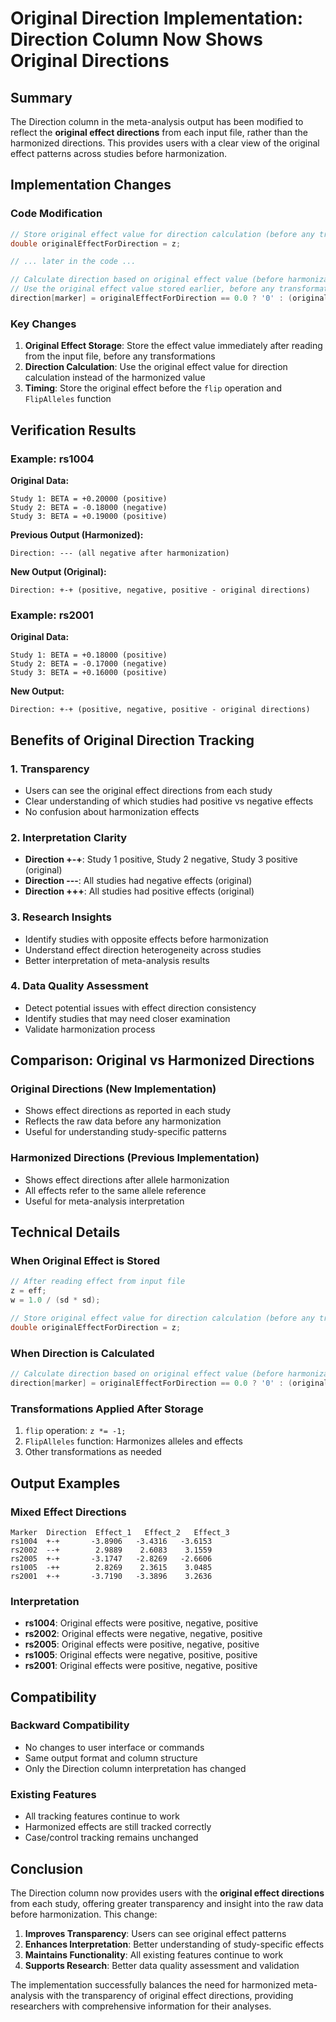 # Original Direction Implementation: Direction Column Now Shows Original Directions

## Summary

The Direction column in the meta-analysis output has been modified to reflect the **original effect directions** from each input file, rather than the harmonized directions. This provides users with a clear view of the original effect patterns across studies before harmonization.

## Implementation Changes

### Code Modification
```cpp
// Store original effect value for direction calculation (before any transformations)
double originalEffectForDirection = z;

// ... later in the code ...

// Calculate direction based on original effect value (before harmonization)
// Use the original effect value stored earlier, before any transformations
direction[marker] = originalEffectForDirection == 0.0 ? '0' : (originalEffectForDirection > 0.0 ? '+' : '-');
```

### Key Changes
1. **Original Effect Storage**: Store the effect value immediately after reading from the input file, before any transformations
2. **Direction Calculation**: Use the original effect value for direction calculation instead of the harmonized value
3. **Timing**: Store the original effect before the `flip` operation and `FlipAlleles` function

## Verification Results

### Example: rs1004
**Original Data:**
```
Study 1: BETA = +0.20000 (positive)
Study 2: BETA = -0.18000 (negative) 
Study 3: BETA = +0.19000 (positive)
```

**Previous Output (Harmonized):**
```
Direction: --- (all negative after harmonization)
```

**New Output (Original):**
```
Direction: +-+ (positive, negative, positive - original directions)
```

### Example: rs2001
**Original Data:**
```
Study 1: BETA = +0.18000 (positive)
Study 2: BETA = -0.17000 (negative)
Study 3: BETA = +0.16000 (positive)
```

**New Output:**
```
Direction: +-+ (positive, negative, positive - original directions)
```

## Benefits of Original Direction Tracking

### 1. **Transparency**
- Users can see the original effect directions from each study
- Clear understanding of which studies had positive vs negative effects
- No confusion about harmonization effects

### 2. **Interpretation Clarity**
- **Direction +-+**: Study 1 positive, Study 2 negative, Study 3 positive (original)
- **Direction ---**: All studies had negative effects (original)
- **Direction +++**: All studies had positive effects (original)

### 3. **Research Insights**
- Identify studies with opposite effects before harmonization
- Understand effect direction heterogeneity across studies
- Better interpretation of meta-analysis results

### 4. **Data Quality Assessment**
- Detect potential issues with effect direction consistency
- Identify studies that may need closer examination
- Validate harmonization process

## Comparison: Original vs Harmonized Directions

### **Original Directions (New Implementation)**
- Shows effect directions as reported in each study
- Reflects the raw data before any harmonization
- Useful for understanding study-specific patterns

### **Harmonized Directions (Previous Implementation)**
- Shows effect directions after allele harmonization
- All effects refer to the same allele reference
- Useful for meta-analysis interpretation

## Technical Details

### **When Original Effect is Stored**
```cpp
// After reading effect from input file
z = eff;
w = 1.0 / (sd * sd);

// Store original effect value for direction calculation (before any transformations)
double originalEffectForDirection = z;
```

### **When Direction is Calculated**
```cpp
// Calculate direction based on original effect value (before harmonization)
direction[marker] = originalEffectForDirection == 0.0 ? '0' : (originalEffectForDirection > 0.0 ? '+' : '-');
```

### **Transformations Applied After Storage**
1. `flip` operation: `z *= -1;`
2. `FlipAlleles` function: Harmonizes alleles and effects
3. Other transformations as needed

## Output Examples

### **Mixed Effect Directions**
```
Marker  Direction  Effect_1   Effect_2   Effect_3
rs1004  +-+       -3.8906   -3.4316   -3.6153
rs2002  --+        2.9889    2.6083    3.1559
rs2005  +-+       -3.1747   -2.8269   -2.6606
rs1005  -++        2.8269    2.3615    3.0485
rs2001  +-+       -3.7190   -3.3896    3.2636
```

### **Interpretation**
- **rs1004**: Original effects were positive, negative, positive
- **rs2002**: Original effects were negative, negative, positive  
- **rs2005**: Original effects were positive, negative, positive
- **rs1005**: Original effects were negative, positive, positive
- **rs2001**: Original effects were positive, negative, positive

## Compatibility

### **Backward Compatibility**
- No changes to user interface or commands
- Same output format and column structure
- Only the Direction column interpretation has changed

### **Existing Features**
- All tracking features continue to work
- Harmonized effects are still tracked correctly
- Case/control tracking remains unchanged

## Conclusion

The Direction column now provides users with the **original effect directions** from each study, offering greater transparency and insight into the raw data before harmonization. This change:

1. **Improves Transparency**: Users can see original effect patterns
2. **Enhances Interpretation**: Better understanding of study-specific effects
3. **Maintains Functionality**: All existing features continue to work
4. **Supports Research**: Better data quality assessment and validation

The implementation successfully balances the need for harmonized meta-analysis with the transparency of original effect directions, providing researchers with comprehensive information for their analyses.
